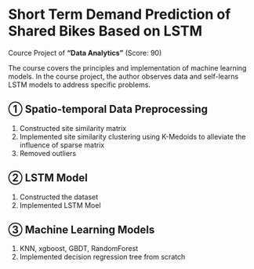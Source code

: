 # Short Term Demand Prediction of Shared Bikes Based on LSTM

Cource Project of **“Data Analytics”** (Score: 90)

The course covers the principles and implementation of machine learning models. In the course project, the author observes data and self-learns LSTM models to address specific problems.

## ① Spatio-temporal Data Preprocessing
  1. Constructed site similarity matrix
  2. Implemented site similarity clustering using K-Medoids to alleviate the influence of sparse matrix
  3. Removed outliers

## ② LSTM Model
  1. Constructed the dataset
  2. Implemented LSTM Moel

## ③ Machine Learning Models
  1. KNN, xgboost, GBDT, RandomForest
  2. Implemented decision regression tree from scratch
  
